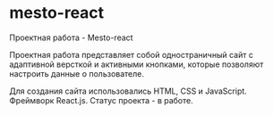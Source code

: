 # mesto-react
Проектная работа - Mesto-react

Проектная работа представляет собой одностраничный сайт с адаптивной версткой и активными кнопками, которые позволяют настроить данные о пользователе.

Для создания сайта использовались HTML, CSS и JavaScript. Фреймворк React.js. Статус проекта - в работе.

